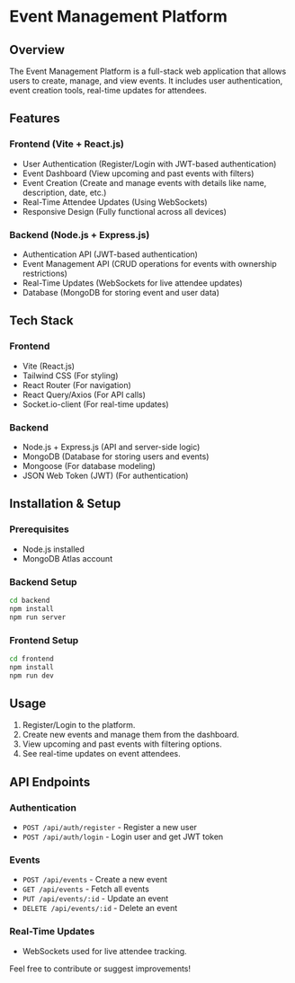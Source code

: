 # Event Management Platform

## Overview
The Event Management Platform is a full-stack web application that allows users to create, manage, and view events. It includes user authentication, event creation tools, real-time updates for attendees.

## Features
### Frontend (Vite + React.js)
- User Authentication (Register/Login with JWT-based authentication)
- Event Dashboard (View upcoming and past events with filters)
- Event Creation (Create and manage events with details like name, description, date, etc.)
- Real-Time Attendee Updates (Using WebSockets)
- Responsive Design (Fully functional across all devices)

### Backend (Node.js + Express.js)
- Authentication API (JWT-based authentication)
- Event Management API (CRUD operations for events with ownership restrictions)
- Real-Time Updates (WebSockets for live attendee updates)
- Database (MongoDB for storing event and user data)

## Tech Stack
### Frontend
- Vite (React.js)
- Tailwind CSS (For styling)
- React Router (For navigation)
- React Query/Axios (For API calls)
- Socket.io-client (For real-time updates)

### Backend
- Node.js + Express.js (API and server-side logic)
- MongoDB (Database for storing users and events)
- Mongoose (For database modeling)
- JSON Web Token (JWT) (For authentication)

## Installation & Setup
### Prerequisites
- Node.js installed
- MongoDB Atlas account

### Backend Setup
```bash
cd backend
npm install
npm run server
```

### Frontend Setup
```bash
cd frontend
npm install
npm run dev
```

## Usage
1. Register/Login to the platform.
2. Create new events and manage them from the dashboard.
3. View upcoming and past events with filtering options.
4. See real-time updates on event attendees.

## API Endpoints
### Authentication
- `POST /api/auth/register` - Register a new user
- `POST /api/auth/login` - Login user and get JWT token

### Events
- `POST /api/events` - Create a new event
- `GET /api/events` - Fetch all events
- `PUT /api/events/:id` - Update an event
- `DELETE /api/events/:id` - Delete an event

### Real-Time Updates
- WebSockets used for live attendee tracking.

Feel free to contribute or suggest improvements!

